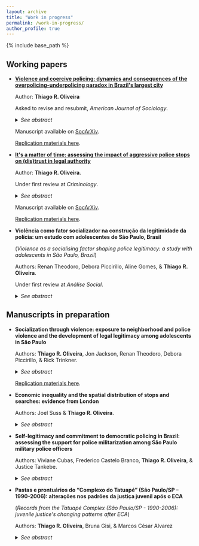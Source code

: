 ```yaml
---
layout: archive
title: "Work in progress"
permalink: /work-in-progress/
author_profile: true
---
```


{% include base_path %}

## Working papers
 
- **[Violence and coercive policing: dynamics and consequences of the overpolicing-underpolicing paradox in Brazil's largest city](https://osf.io/preprints/socarxiv/89jkv)**

  Author: **Thiago R. Oliveira**
  
  Asked to revise and resubmit, <i>American Journal of Sociology</i>.
  
  <details>
  <summary><i>See abstract</i></summary>

  <b>Abstract</b>: Policing approaches that rely on repeated intrusion in the lives of citizens can be accompanied by public cynicism about the ability of legal institutions to ensure public safety. This study provides a quantitative assessment of the dynamics of phenomenon of overpolicing and underpolicing over time. It does so in the context of one of the largest cities in the Global South, with a focus on shifts in support for personal use of violence via diminished perceptions of legitimacy. Drawing upon a three-wave longitudinal survey representative of eight neighborhoods in São Paulo, Brazil, I demonstrate that perceptions of overpolicing and underpolicing (a) mutually reproduce each other over time, (b) vary significantly by neighborhood, (c) increase after aggressive police stops, (d) undermine police legitimacy, and (e) contribute to more favorable attitudes towards the acceptability of violence. This study provides further evidence on the costs of coercive policing, with significant implications for people’s recognition of the ruling power of legal authority.
  
    </details>
    
    Manuscript available on [SocArXiv](https://osf.io/preprints/socarxiv/89jkv).
    
    [Replication materials here](https://github.com/oliveirathiago/overpolicing-underpolicing).

- **[It's a matter of time: assessing the impact of aggressive police stops on (dis)trust in legal authority](https://osf.io/preprints/socarxiv/v58je/)**

  Author: **Thiago R. Oliveira**.
  
  Under first review at <i>Criminology</i>.
  
  <details>
  <summary><i>See abstract</i></summary>
 
  <b>Abstract</b>: Does the experience of being stopped by the police (including being stopped by the police at gunpoint) have a negative effect on trust in legal authority over time? Previous research suggests a link between negatively-experienced police stops and distrust of legal institutions. Yet, we lack clear evidence on the existence and dynamics of any putative causal effect. To address this gap, I draw on a three-wave longitudinal survey of adults who reside in São Paulo, Brazil, and examine the impact of police stops and police stops at gunpoint on three aspects of trust in legal authority (attitudinal change in perceptions of police fairness, perceptions of overpolicing, and cynicism about police protection). In the context of a multi-period difference-in-differences design, I rely on (i) a matching framework for panel data that assumes a dynamic treatment adoption to estimate short-term effects of a recent police stop, and (ii) a doubly robust estimator that assumes a staggered treatment adoption to assess the long-term effects of a first experience of being stopped by the police (at gunpoint). I conclude, overall, that it seems unlikely that general police stops damage trust in legal authority in São Paulo over time. However, a recent aggressive police stop with officers pointing a gun at the citizen does seem to have a negative short-term effect on perceived police fairness, while the first experience of a police stop at gunpoint among people with no previous contact seems to have a positive long-term effect on perceived overpolicing. This study contributes to a growing international literature that describes the social costs of aggressive policing strategies.
 
  </details>
  
  Manuscript available on [SocArXiv](https://osf.io/preprints/socarxiv/v58je/).
    
  [Replication materials here](https://github.com/oliveirathiago/CausalPoliceStops).

- **Violência como fator socializador na construção da legitimidade da polícia: um estudo com adolescentes de São Paulo, Brasil**

  (*Violence as a socialising factor shaping police legitimacy: a study with adolescents in São Paulo, Brazil*)

  Authors: Renan Theodoro, Debora Piccirillo, Aline Gomes, & **Thiago R. Oliveira**.
 
  Under first review at <i>Análise Social</i>.

  <details>
  <summary><i>See abstract</i></summary>

  <b>Abstract</b>. This paper investigates how adolescents are socialised to accept or reject police violence and abuse of power, and how these dispositions influence police legitimacy. Data came from a survey with 724 participants born in 2005, residents of the city of São Paulo, Brazil. Direct and indirect effects of experiences of violence and police contact over adolescents evaluations of police were estimated using structural equation modelling. Results indicate that aggressive and illegal policing, as well as exposure to violence in the neighborhood erode confidence in policing.

  </details>

## Manuscripts in preparation
    
- **Socialization through violence: exposure to neighborhood and police violence and the development of legal legitimacy among adolescents in São Paulo**
  
  Authors: **Thiago R. Oliveira**, Jon Jackson, Renan Theodoro, Debora Piccirillo, & Rick Trinkner.
  
  <details>
  <summary><i>See abstract</i></summary>
 
  <b>Abstract</b>: We examine the influence of exposure to neighbourhood and police violence on the legal socialisation of adolescents aged 11 to 14 years living in the city of São Paulo, Brazil. In a unique context of idiosyncratic and violence policing where the state's ability to control crime is low, we discuss the extent to which being frequently exposed to neighbourhood crime and violence (e.g., listening to gunshots, witnessing or hearing about citizens carrying guns, being robbed, or selling drugs), relatively forcible police behaviour (e.g., police stops or arrests), or aggressive and improper forcible police behaviour (e.g., officers assaulting a member of the public) undermine the development of judgements about the legitimacy of the law. Drawing on data from a cohort-based, four-wave longitudinal survey of 2005-born adolescents living in São Paulo from 2016 to 2019, we use growth curve models to estimate developmental trajectories of legitimacy beliefs. Results indicate that exposure to police brutality can damage the process of legal socialisation, and that adolescents who study at schools where most other students are frequently exposed to neighbourhood violence tend to develop more antagonist views about the authority of the law.
 
  </details>
  
  [Replication materials here](https://github.com/oliveirathiago/violent-socialisation).

- **Economic inequality and the spatial distribution of stops and searches: evidence from London**
  
  Authors: Joel Suss & **Thiago R. Oliveira**.
  
  <details>
  <summary><i>See abstract</i></summary>
  
  <b>Abstract</b>: We study the spatial distribution of stops and searches in London in 2019, and assess the extent to which salient, spatially-granular economic inequality is associated with a higher concentration of searches net of previous crime rates and spatial effects. We interpret stop and search as a tool of social control and demonstrate the degree to which economic inequality contributes to filter out locations where members of the public might stopped and searched by police officers. We use data at the level of Lower Super Output Areas (LSOAs) and draw on a novel measure of local inequality based on real and estimated housing values. Our analytic strategy involves estimating Spatial Durbin Models to account for spatial dependency and negative binomial regression models to estimate the number of stops and searches by LSOA. Results suggest that local economic inequality is strongly associated with the number of stops and searches, even taking into account spatial effects and previous crime rates. We also find that the effect of inequality depends on the level of affluence: the better off a location is, the stronger the effect of inequality on police stops and searches. We conclude by extending the cultural meaning of stop and search as a tool of social control. Police decisions regarding where to stop and search members of the public could be an additional mechanism that contributes to high levels of ethnic and social disproportionality in stop and search. 
  
  </details>
  
- **Self-legitimacy and commitment to democratic policing in Brazil: assessing the support for police militarization among São Paulo military police officers**

  Authors: Viviane Cubas, Frederico Castelo Branco, **Thiago R. Oliveira**, & Justice Tankebe.
  
  <details>
  <summary><i>See abstract</i></summary>

  <b>Abstract</b>: To what extent do police officers who are confident of their own authority support (or oppose) police militarization? Previous work has established possible links between police officers’ self-legitimacy and their commitment to democratic policing, which is based on principles of citizen participation, equity and responsiveness. Understood as the process through which policing activities take more and more characteristics of the military culture and behavior, police militarization premises on the idea that police officers should be trained as if they were going to war. Based on this nearly diametrical distinction and given the positive association found between self-legitimacy and commitment to democratic policing, we ask whether self-legitimacy is negatively associated with support for police militarization. Using data from a survey of officers from the São Paulo Military Police in 2016, we assess the extent to which measures of self-legitimacy are correlated with such support controlling for agents’ identification with military values – we also assess the extent to which self-legitimacy mediates the effects or other variables on support for police militarization, such as perceived public support and perceived distributive justice within the organization. Results of structural equation models indicate that while identification with military values mediate some statistical effects of perception of work environment on support for police militarization, self-belief in authority vested in them does not.

  </details>
  
- **Pastas e prontuários do “Complexo do Tatuapé” (São Paulo/SP – 1990-2006): alterações nos padrões da justiça juvenil após o ECA**

  (*Records from the Tatuapé Complex (São Paulo/SP - 1990-2006): juvenile justice's changing patterns after ECA*)
  
  Authors: **Thiago R. Oliveira**, Bruna Gisi, & Marcos César Alvarez
  
  <details>
  <summary><i>See abstract</i></summary>
  
  <b>Abstract</b>:
  
  </details>
